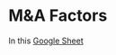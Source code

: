 # M&A Factors

In this [Google Sheet](https://docs.google.com/spreadsheets/d/1tnoxW3zvyKx8K6P_idbGs0jm9eoI5MqoERYXHPjFqyQ/edit?usp=sharing)
